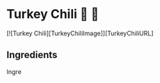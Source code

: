 # Turkey Chili :turkey: :turkey:

[![Turkey Chili][TurkeyChiliImage]][TurkeyChiliURL]


## Ingredients

Ingre